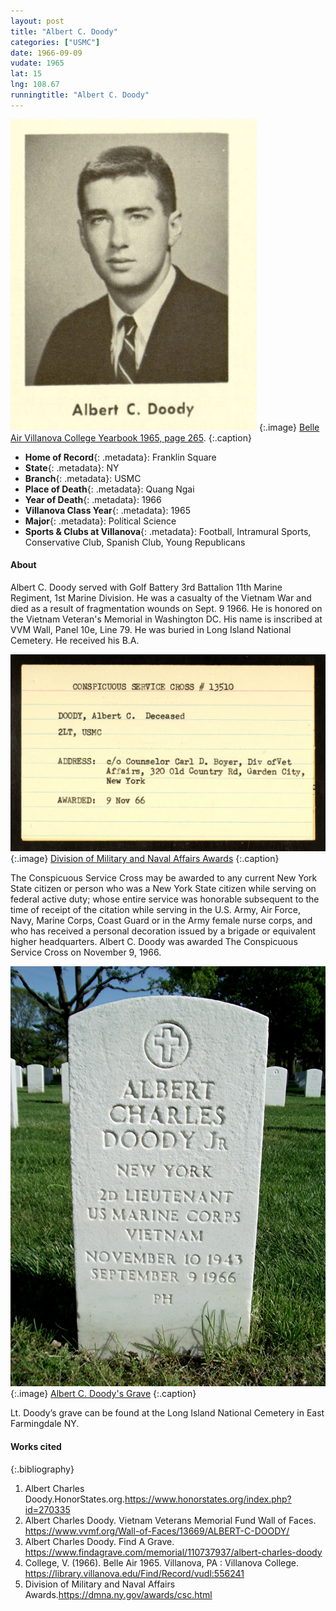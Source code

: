 ```yaml
---
layout: post
title: "Albert C. Doody"
categories: ["USMC"]
date: 1966-09-09
vudate: 1965
lat: 15
lng: 108.67
runningtitle: "Albert C. Doody"
---
```

![Albert C. Doody](images/albertc.doodybelleair.png)
   {:.image}
[Belle Air Villanova College Yearbook 1965, page 265](https://library.villanova.edu/Find/Record/vudl:556241).
  {:.caption}

* **Home of Record**{: .metadata}: Franklin Square
* **State**{: .metadata}: NY
* **Branch**{: .metadata}: USMC
* **Place of Death**{: .metadata}: Quang Ngai
* **Year of Death**{: .metadata}: 1966
* **Villanova Class Year**{: .metadata}: 1965
* **Major**{: .metadata}: Political Science
* **Sports & Clubs at Villanova**{: .metadata}: Football, Intramural Sports, Conservative Club, Spanish Club, Young Republicans

#### About

Albert C. Doody served with Golf Battery 3rd Battalion 11th Marine Regiment, 1st Marine Division. He was a casualty of the Vietnam War and died as a result of fragmentation wounds on Sept. 9 1966. He is honored on the Vietnam Veteran's Memorial in Washington DC. His name is inscribed at VVM Wall, Panel 10e, Line 79. He was buried in Long Island National Cemetery. He received his B.A.

![Medal](images/doodymedal.jpg)
   {:.image}
[Division of Military and Naval Affairs Awards](https://dmna.ny.gov/awards/csc.html)
  {:.caption}

The Conspicuous Service Cross may be awarded to any current New York State citizen or person who was a New York State citizen while serving on federal active duty; whose entire service was honorable subsequent to the time of receipt of the citation while serving in the U.S. Army, Air Force, Navy, Marine Corps, Coast Guard or in the Army female nurse corps, and who has received a personal decoration issued by a brigade or equivalent higher headquarters. Albert C. Doody was awarded The Conspicuous Service Cross on November 9, 1966.

![Albert C. Doody's Grave](images/doodygrave.jpg)
  {:.image}
[Albert C. Doody's Grave](https://www.findagrave.com/memorial/110737937/albert-charles-doody)
  {:.caption}

Lt. Doody’s grave can be found at the Long Island National Cemetery in East Farmingdale NY.

#### Works cited

{:.bibliography}
1. Albert Charles Doody.HonorStates.org.<https://www.honorstates.org/index.php?id=270335>
2. Albert Charles Doody. Vietnam Veterans Memorial Fund Wall of Faces. <https://www.vvmf.org/Wall-of-Faces/13669/ALBERT-C-DOODY/>
3. Albert Charles Doody. Find A Grave. <https://www.findagrave.com/memorial/110737937/albert-charles-doody>
3. College, V. (1966). Belle Air 1965. Villanova, PA : Villanova College. <https://library.villanova.edu/Find/Record/vudl:556241>
4. Division of Military and Naval Affairs Awards.<https://dmna.ny.gov/awards/csc.html>
